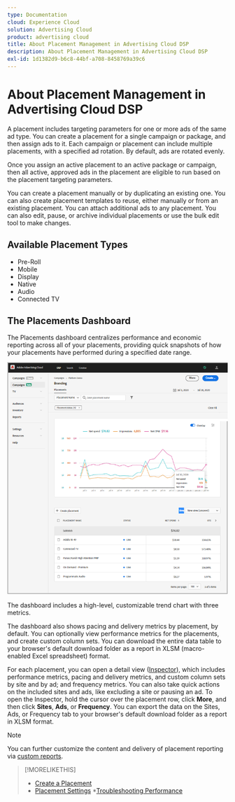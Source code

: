 ```yaml
---
type: Documentation
cloud: Experience Cloud
solution: Advertising Cloud
product: advertising cloud
title: About Placement Management in Advertising Cloud DSP
description: About Placement Management in Advertising Cloud DSP
exl-id: 1d1382d9-b6c8-44bf-a708-8458769a39c6
---
```

# About Placement Management in Advertising Cloud DSP

A placement includes targeting parameters for one or more ads of the same ad type. You can create a placement for a single campaign or package, and then assign ads to it. Each campaign or placement can include multiple placements, with a specified ad rotation. By default, ads are rotated evenly.

Once you assign an active placement to an active package or campaign, then all active, approved ads in the placement are eligible to run based on the placement targeting parameters.

You can create a placement manually or by duplicating an existing one. You can also create placement templates to reuse, either manually or from an existing placement. You can attach additional ads to any placement. You can also edit, pause, or archive individual placements or use the bulk edit tool to make changes. <!-- Nicola had included "delete," but I don't see that command in context menu or in settings. -->

## Available Placement Types

* Pre-Roll
* Mobile
* Display
* Native
* Audio
* Connected TV

## The Placements Dashboard

The Placements dashboard centralizes performance and economic reporting across all of your placements, providing quick snapshots of how your placements have performed during a specified date range.

![Placements dashboard](/help/dsp/assets/placement-dashboard.png)

The dashboard includes a high-level, customizable trend chart with three metrics.

The dashboard also shows pacing and delivery metrics by placement, by default. You can optionally view performance metrics for the placements, and create custom column sets. You can download the entire data table to your browser's default download folder as a report in XLSM (macro-enabled Excel spreadsheet) format.

For each placement, you can open a detail view ([Inspector](/help/dsp/campaign-management/reports/campaign-reports-about.md)), which includes performance metrics, pacing and delivery metrics, and custom column sets by site and by ad; and frequency metrics. You can also take quick actions on the included sites and ads, like excluding a site or pausing an ad. To open the Inspector, hold the cursor over the placement row, click **More**, and then click **Sites**, **Ads**, or **Frequency**. You can export the data on the Sites, Ads, or Frequency tab to your browser's default download folder as a report in XLSM format.

>[!NOTE]
>
>You can further customize the content and delivery of placement reporting via [custom reports](/help/dsp/reports/report-about.md).

>[!MORELIKETHIS]
>
>* [Create a Placement](/help/dsp/campaign-management/placements/placement-create.md)
>* [Placement Settings](/help/dsp/campaign-management/placements/placement-settings.md)
>*[Troubleshooting Performance](/help/dsp/optimization/troubleshooting-performance.md)
